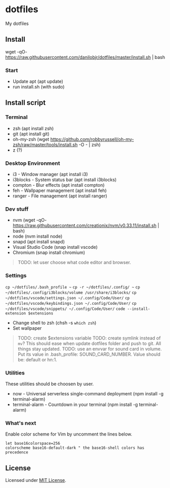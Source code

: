 # dotfiles

My dotfiles

## Install

wget -qO- https://raw.githubusercontent.com/danilobjr/dotfiles/master/install.sh | bash

### Start

- Update apt (apt update)
- run install.sh (with sudo)

## Install script

### Terminal

- zsh (apt install zsh)
- git (apt install git)
- oh-my-zsh (wget https://github.com/robbyrussell/oh-my-zsh/raw/master/tools/install.sh -O - | zsh)
- z (?)

### Desktop Environment

- i3 - Window manager (apt install i3)
- i3blocks - System status bar (apt install i3blocks)
- compton - Blur effects (apt install compton)
- feh - Wallpaper management (apt install feh)
- ranger - File management (apt install ranger)

### Dev stuff

- nvm (wget -qO- https://raw.githubusercontent.com/creationix/nvm/v0.33.11/install.sh | bash)
- node (nvm install node)
- snapd (apt install snapd)
- Visual Studio Code (snap install vscode)
- Chromium (snap install chromium)

>TODO: let user choose what code editor and browser.

### Settings

`cp ~/dotfiles/.bash_profile ~`
`cp -r ~/dotfiles/.config/ ~`
`cp ~/dotfiles/.config/i3blocks/volume /usr/share/i3blocks/`
`cp ~/dotfiles/vscode/settings.json ~/.config/Code/User/`
`cp ~/dotfiles/vscode/keybindings.json ~/.config/Code/User/`
`cp ~/dotfiles/vscode/snippets/ ~/.config/Code/User/`
`code --install-extension $extensions`
- Change shell to zsh (chsh -s `which zsh`)
- Set wallpaper

>TODO: create $extensions variable
>TODO: create symlink instead of `mv`? This should ease when update dotfiles folder and push to git. All things stay updated.
>TODO: use an envvar for sound card in volume. Put its value in .bash_profile: SOUND_CARD_NUMBER. Value should be: default or hn:1.

### Utilities

These utilities should be choosen by user.

- now - Universal serverless single-command deployment (npm install -g terminal-alarm)
- terminal-alarm - Countdown in your terminal (npm install -g terminal-alarm)

### What's next

Enable color scheme for Vim by uncomment the lines below.

```
let base16colorspace=256
colorscheme base16-default-dark " the base16-shell colors has precedence
```

## License

Licensed under [MIT License](https://danilobjr.mit-license.org/).
